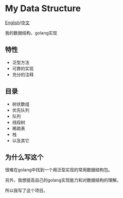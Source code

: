 # My Data Structure

[English](../README.md)/[中文](README_zh.md)

我的数据结构，golang实现

## 特性

- 泛型方法
- 可靠的实现
- 充分的注释

## 目录

- 树状数组
- 优先队列
- 队列
- 线段树
- 稀疏表
- 栈
- 以及其它

## 为什么写这个

很难在golang中找到一个用泛型实现的常用数据结构包。

另外，我想提高自己的golang实现能力和对数据结构的理解。

所以我写了这个项目。